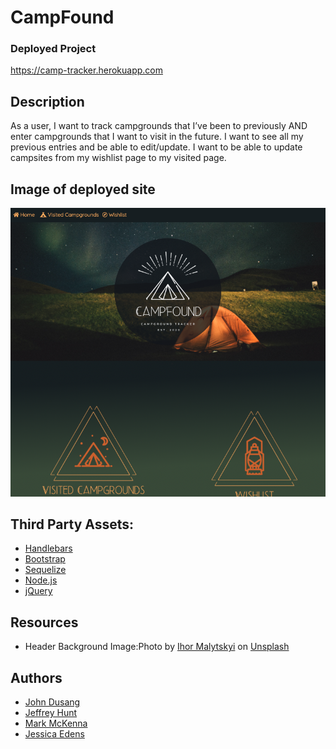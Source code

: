 # CampFound

### Deployed Project
https://camp-tracker.herokuapp.com

## Description
As a user, I want to track campgrounds that I’ve been to previously AND enter campgrounds that I want to visit in the future. 
I want to see all my previous entries and be able to edit/update. I want to be able to update campsites from my wishlist page to my visited page.


## Image of deployed site
![CampFound](public/assets/images/CampFound-Preview.png?raw=true "CampFound Preview")

## Third Party Assets:
* [Handlebars](https://handlebarsjs.com/)
* [Bootstrap](https://getbootstrap.com/)
* [Sequelize](https://sequelize.org/)
* [Node.js](https://nodejs.org/en/)
* [jQuery](https://jquery.com/)

## Resources
* Header Background Image:<span>Photo by <a href="https://unsplash.com/@ihor_malytskyi?utm_source=unsplash&amp;utm_medium=referral&amp;utm_content=creditCopyText">Ihor Malytskyi</a> on <a href="https://unsplash.com/s/photos/camping?utm_source=unsplash&amp;utm_medium=referral&amp;utm_content=creditCopyText">Unsplash</a></span>

## Authors
* [John Dusang](https://github.com/Jdusang1)
* [Jeffrey Hunt](https://github.com/tyhunt24)
* [Mark McKenna](https://github.com/markmckenna37)
* [Jessica Edens](https://github.com/codingwithjess)

